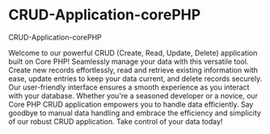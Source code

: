 # CRUD-Application-corePHP
 CRUD-Application-corePHP

Welcome to our powerful CRUD (Create, Read, Update, Delete) application built on Core PHP! Seamlessly manage your data with this versatile tool. Create new records effortlessly, read and retrieve existing information with ease, update entries to keep your data current, and delete records securely. Our user-friendly interface ensures a smooth experience as you interact with your database. Whether you're a seasoned developer or a novice, our Core PHP CRUD application empowers you to handle data efficiently. Say goodbye to manual data handling and embrace the efficiency and simplicity of our robust CRUD application. Take control of your data today!
